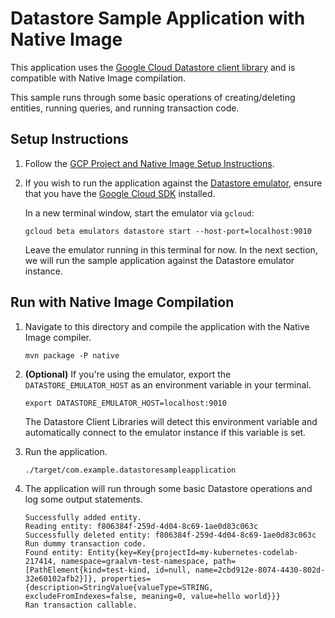 # Datastore Sample Application with Native Image

This application uses the [Google Cloud Datastore client library](https://cloud.google.com/datastore/docs/reference/libraries) and is compatible with Native Image compilation.

This sample runs through some basic operations of creating/deleting entities, running queries, and running transaction code.

## Setup Instructions

1. Follow the [GCP Project and Native Image Setup Instructions](../../README.md).

2. If you wish to run the application against the [Datastore emulator](https://cloud.google.com/sdk/gcloud/reference/beta/emulators/datastore), ensure that you have the [Google Cloud SDK](https://cloud.google.com/sdk) installed.

    In a new terminal window, start the emulator via `gcloud`:
    
    ```
    gcloud beta emulators datastore start --host-port=localhost:9010
    ```
   
    Leave the emulator running in this terminal for now.
    In the next section, we will run the sample application against the Datastore emulator instance.
    
## Run with Native Image Compilation

1. Navigate to this directory and compile the application with the Native Image compiler.

    ```
    mvn package -P native
    ```

2. **(Optional)** If you're using the emulator, export the `DATASTORE_EMULATOR_HOST` as an environment variable in your terminal.
   
    ```
    export DATASTORE_EMULATOR_HOST=localhost:9010
    ``` 
   
    The Datastore Client Libraries will detect this environment variable and automatically connect to the emulator instance if this variable is set.
    
3. Run the application.
    
    ```
    ./target/com.example.datastoresampleapplication
    ```

4. The application will run through some basic Datastore operations and log some output statements.

    ```
    Successfully added entity.
    Reading entity: f806384f-259d-4d04-8c69-1ae0d83c063c
    Successfully deleted entity: f806384f-259d-4d04-8c69-1ae0d83c063c
    Run dummy transaction code.
    Found entity: Entity{key=Key{projectId=my-kubernetes-codelab-217414, namespace=graalvm-test-namespace, path=[PathElement{kind=test-kind, id=null, name=2cbd912e-8074-4430-802d-32e60102afb2}]}, properties={description=StringValue{valueType=STRING, excludeFromIndexes=false, meaning=0, value=hello world}}}
    Ran transaction callable.
    ```